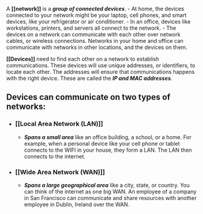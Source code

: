 A **[[network]]** is a ***group of connected devices***. 
	- At home, the devices connected to your network might be your laptop, cell phones, and smart devices, like your refrigerator or air conditioner. 
	- In an office, devices like workstations, printers, and servers all connect to the network. 
	- The devices on a network can communicate with each other over network cables, or wireless connections. Networks in your home and office can communicate with networks in other locations, and the devices on them. 

**[[Devices]]** need to find each other on a network to establish communications. These devices will use unique addresses, or identifiers, to locate each other. The addresses will ensure that communications happens with the right device. These are called the ***IP and MAC addresses***. 

## Devices can communicate on two types of networks:

- ### [[Local Area Network (LAN)]]
	- ***Spans a small area*** like an office building, a school, or a home. For example, when a personal device like your cell phone or tablet connects to the WIFI in your house, they form a LAN. The LAN then connects to the internet. 
- ### [[Wide Area Network (WAN)]] 
	- ***Spans a large geographical area*** like a city, state, or country. You can think of the internet as one big WAN. An employee of a company in San Francisco can communicate and share resources with another employee in Dublin, Ireland over the WAN. 
